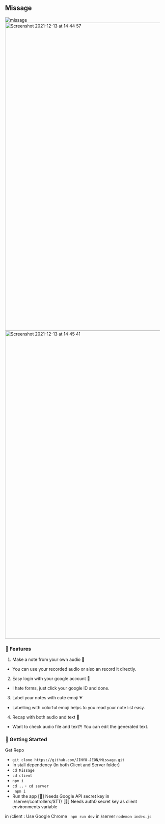 ## Missage

![missage](https://user-images.githubusercontent.com/69793445/145801676-5ffd750f-bddb-4e69-b532-a55ba1e8726b.png)
<img width="1000" alt="Screenshot 2021-12-13 at 14 44 57" src="https://user-images.githubusercontent.com/69793445/145833421-22bfcca4-2772-4b10-b494-4a65d281a752.png">
<img width="1000" alt="Screenshot 2021-12-13 at 14 45 41" src="https://user-images.githubusercontent.com/69793445/145833488-75ca0b9a-af27-4f7f-8fd1-47c8bdd68b7f.png">



### 📝 Features

1. Make a note from your own audio 🎤
- You can use your recorded audio or also an record it directly.
2. Easy login with your google account 🍰
- I hate forms, just click your google ID and done.
3. Label your notes with cute emoji 💗
- Labelling with colorful emoji helps to you read your note list easy.
4. Recap with both audio and text 📝
- Want to check audio file and text?! You can edit the generated text.


 ### 🚀 Getting Started

Get Repo
-  ``` git clone https://github.com/JIHYO-JEON/Missage.git ```
- In stall dependency (In both Client and Server folder)
- ``` cd Missage ```
- ``` cd client ```
- ``` npm i ```
- ``` cd .. ```
-``` cd server```
- ``` npm i```
- Run the app
[🌟] Needs Google API secret key in ./server/controllers/STT/
[🌟] Needs auth0 secret key as client environments variable

in /client : Use Google Chrome
``` npm run dev```
in /server
```nodemon index.js ```
